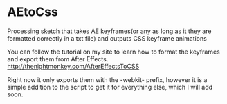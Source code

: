 AEtoCss
=======

Processing sketch that takes AE keyframes(or any as long as it they are formatted correctly in a txt file) and outputs CSS keyframe animations

You can follow the tutorial on my site to learn how to format the keyframes and export them from After Effects.
http://thenightmonkey.com/AfterEffectsToCSS

Right now it only exports them with the -webkit- prefix, however it is a simple addition to the script to get it for everything else, which I will add soon.
